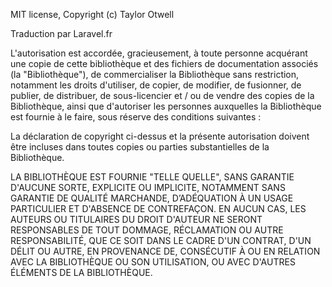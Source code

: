 MIT license, Copyright (c) Taylor Otwell

Traduction par Laravel.fr

L'autorisation est accordée, gracieusement, à toute personne acquérant une copie de cette bibliothèque et des fichiers de documentation associés (la "Bibliothèque"), de commercialiser la Bibliothèque sans restriction, notamment les droits d'utiliser, de copier, de modifier, de fusionner, de publier, de distribuer, de sous-licencier et / ou de vendre des copies de la Bibliothèque, ainsi que d'autoriser les personnes auxquelles la Bibliothèque est fournie à le faire, sous réserve des conditions suivantes :

La déclaration de copyright ci-dessus et la présente autorisation doivent être incluses dans toutes copies ou parties substantielles de la Bibliothèque.

LA BIBLIOTHÈQUE EST FOURNIE "TELLE QUELLE", SANS GARANTIE D'AUCUNE SORTE, EXPLICITE OU IMPLICITE, NOTAMMENT SANS GARANTIE DE QUALITÉ MARCHANDE, D’ADÉQUATION À UN USAGE PARTICULIER ET D'ABSENCE DE CONTREFAÇON. EN AUCUN CAS, LES AUTEURS OU TITULAIRES DU DROIT D'AUTEUR NE SERONT RESPONSABLES DE TOUT DOMMAGE, RÉCLAMATION OU AUTRE RESPONSABILITÉ, QUE CE SOIT DANS LE CADRE D'UN CONTRAT, D'UN DÉLIT OU AUTRE, EN PROVENANCE DE, CONSÉCUTIF À OU EN RELATION AVEC LA BIBLIOTHÈQUE OU SON UTILISATION, OU AVEC D'AUTRES ÉLÉMENTS DE LA BIBLIOTHÈQUE.
